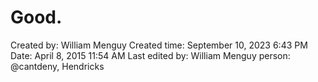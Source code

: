 # Good.

Created by: William Menguy
Created time: September 10, 2023 6:43 PM
Date: April 8, 2015 11:54 AM
Last edited by: William Menguy
person: @cantdeny, Hendricks